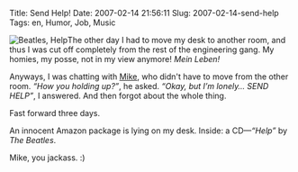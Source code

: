 Title: Send Help!
Date: 2007-02-14 21:56:11
Slug: 2007-02-14-send-help
Tags: en, Humor, Job, Music


![Beatles, Help][1]The other day I had to move my desk to another room, and
thus I was cut off completely from the rest of the engineering gang. My
homies, my posse, not in my view anymore! _Mein Leben!_

Anyways, I was chatting with [Mike][2], who didn't have to move from the other
room. _“How you holding up?”_, he asked. _“Okay, but I’m lonely… SEND HELP”_,
I answered.  And then forgot about the whole thing.

Fast forward three days.

An innocent Amazon package is lying on my desk. Inside: a CD—_“Help”_ by _The
Beatles_.

Mike, you jackass. :)

   [1]: http://carlo.zottmann.org/wp-content/uploads/2007/02/b000002ual.jpg
   [2]: http://mikewest.org/
